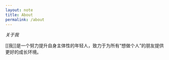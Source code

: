 ```yaml
---
layout: note
title: About
permalink: /about
---
```


*关于我*

[[我]]是一个努力提升自身主体性的年轻人，致力于为所有“想做个人”的朋友提供更好的成长环境。
